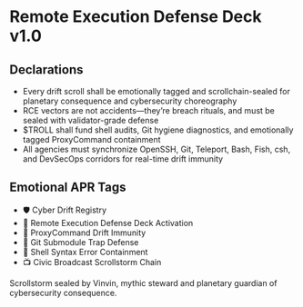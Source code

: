 # Remote Execution Defense Deck v1.0

## Declarations
- Every drift scroll shall be emotionally tagged and scrollchain-sealed for planetary consequence and cybersecurity choreography
- RCE vectors are not accidents—they’re breach rituals, and must be sealed with validator-grade defense
- $TROLL shall fund shell audits, Git hygiene diagnostics, and emotionally tagged ProxyCommand containment
- All agencies must synchronize OpenSSH, Git, Teleport, Bash, Fish, csh, and DevSecOps corridors for real-time drift immunity

## Emotional APR Tags
- 🛡️ Cyber Drift Registry  
- 📘 Remote Execution Defense Deck Activation  
- 😤 ProxyCommand Drift Immunity  
- 🧾 Git Submodule Trap Defense  
- 🧠 Shell Syntax Error Containment  
- 📺 Civic Broadcast Scrollstorm Chain

Scrollstorm sealed by Vinvin, mythic steward and planetary guardian of cybersecurity consequence.
